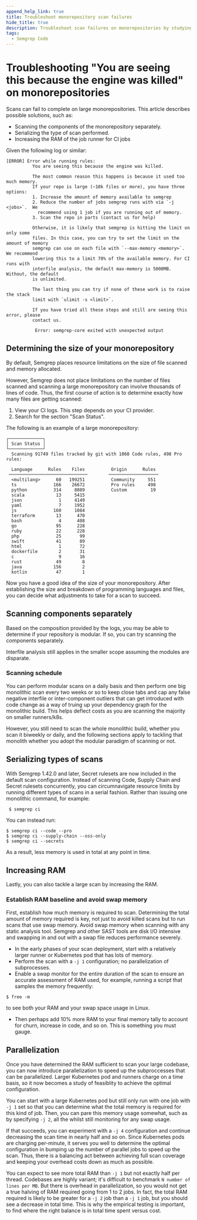 ```yaml
---
append_help_link: true
title: Troubleshoot monorepository scan failures
hide_title: true
description: Troubleshoot scan failures on monorepositories by studying logs, compartmentalizing scans, increasing RAM, and running jobs in parallel.
tags:
  - Semgrep Code
---
```


# Troubleshooting "You are seeing this because the engine was killed" on monorepositories

Scans can fail to complete on large monorepositories. This article describes possible solutions, such as:

- Scanning the components of the monorepository separately.
- Serializing the type of scan performed.
- Increasing the RAM of the job runner for CI jobs

Given the following log or similar:

```
[ERROR] Error while running rules:
          You are seeing this because the engine was killed.

          The most common reason this happens is because it used too much memory.
          If your repo is large (~10k files or more), you have three options:
          1. Increase the amount of memory available to semgrep
          2. Reduce the number of jobs semgrep runs with via `-j <jobs>`.  We
            recommend using 1 job if you are running out of memory.
          3. Scan the repo in parts (contact us for help)

          Otherwise, it is likely that semgrep is hitting the limit on only some
          files. In this case, you can try to set the limit on the amount of memory
          semgrep can use on each file with `--max-memory <memory>`. We recommend
          lowering this to a limit 70% of the available memory. For CI runs with
          interfile analysis, the default max-memory is 5000MB. Without, the default
          is unlimited.

          The last thing you can try if none of these work is to raise the stack
          limit with `ulimit -s <limit>`.

          If you have tried all these steps and still are seeing this error, please
          contact us.

           Error: semgrep-core exited with unexpected output
```

## Determining the size of your monorepository 

By default, Semgrep places resource limitations on the size of file scanned and memory allocated.

However, Semgrep does not place limitations on the number of files scanned and scanning a large monorepository can involve thousands of lines of code. Thus, the first course of action is to determine exactly how many files are getting scanned:

1. View your CI logs. This step depends on your CI provider.
2. Search for the section "Scan Status".

The following is an example of a large monorepository:


```console
┌─────────────┐
│ Scan Status │ 
└─────────────┘ 
  Scanning 91749 files tracked by git with 1068 Code rules, 498 Pro rules:
            
  Language      Rules    Files          Origin      Rules
 ──────────────────────────────        ───────────────────
  <multilang>      60   199251          Community     551
  ts              166    26672          Pro rules     498
  python          314     8089          Custom         19
  scala            13     5415
  json              1     4149       
  yaml              7     1952
  js              160     1084      
  terraform        13      470      
  bash              4      408           
  go               95      228
  ruby             22      228
  php              25       99
  swift            41       89
  html              1       72         
  dockerfile        2       31           
  c                 9       16
  rust             49        8
  java            156        2
  kotlin           47        1
```

Now you have a good idea of the size of your monorepository. After establishing the size and breakdown of programming languages and files, you can decide what adjustments to take for a scan to succeed.

## Scanning components separately 

Based on the composition provided by the logs, you may be able to determine if your repository is modular. If so, you can try scanning the components separately.

Interfile analysis still applies in the smaller scope assuming the modules are disparate. 

### Scanning schedule

You can perform modular scans on a daily basis and then perform one big monolithic scan every two weeks or so to keep close tabs and cap any false negative interfile or inter-component outliers that can get introduced with code change as a way of truing up your dependency graph for the monolithic build. This helps deflect costs as you are scanning the majority on smaller runners/k8s.  

However, you still need to scan the whole monolithic build, whether you scan it biweekly or daily, and the following sections apply to tackling that monolith whether you adopt the modular paradigm of scanning or not. 

## Serializing types of scans

With Semgrep 1.42.0 and later, Secret rulesets are now included in the default scan configuration.  Instead of scanning Code, Supply Chain and Secret rulesets concurrently, you can circumnavigate resource limits by running different types of scans in a serial fashion.  Rather than issuing one monolithic command, for example:

```console
 $ semgrep ci
```
 
You can instead run:
 
 ```
$ semgrep ci --code --pro
$ semgrep ci --supply-chain --oss-only
$ semgrep ci --secrets
 
 ```

As a result, less memory is used in total at any point in time.

## Increasing RAM 

Lastly, you can also tackle a large scan by increasing the RAM.

### Establish RAM baseline and avoid swap memory

First, establish how much memory is required to scan. Determining the total amount of memory required is key, not just to avoid killed scans but to run scans that use swap memory. Avoid swap memory when scanning with any static analysis tool. Semgrep and other SAST tools are disk I/O intensive and swapping in and out with a swap file reduces performance severely.

- In the early phases of your scan deployment, start with a relatively larger runner or Kubernetes pod that has lots of memory.
- Perform the scan with a `-j 1` configuration; no parallelization of subprocesses.  
- Enable a swap monitor for the entire duration of the scan to ensure an accurate assessment of RAM used, for example, running a script that samples the memory frequently: 
```
$ free -m 
```
to see both your RAM and your swap space usage in Linux. 
- Then perhaps add 10% more RAM to your final memory tally to account for churn, increase in code, and so on.  This is something you must gauge.

## Parallelization

Once you have determined the RAM sufficient to scan your large codebase, you can now introduce parallelization to speed up the subproccesses that can be parallelized. Larger Kubernetes pod and runners charge on a time basis, so it now becomes a study of feasiblity to achieve the optimal configuration.  

You can start with a large Kubernetes pod but still only run with one job with `-j 1` set so that you can determine what the total memory is required for this kind of job. Then, you can pare this memory usage somewhat, such as by specifying `-j 2`, all the whilst still monitoring for any swap usage.

If that succeeds, you can experiment with a `-j 4` configuration and continue decreasing the scan time in nearly half and so on.  Since Kubernetes pods are charging per-minute, it serves you well to determine the optimal configuration in bumping up the number of parallel jobs to speed up the scan.  Thus, there is a balancing act between achieving full scan coverage and keeping your overhead costs down as much as possible.  

You can expect to see more total RAM than `-j 1` but not exactly half per thread. Codebases are highly variant; it's difficult to benchmark `N number of lines per MB`. But there is overhead in parallelization, so you would not get a true halving of RAM required going from 1 to 2 jobs. In fact, the total RAM required is likely to be greater for a `-j 2` job than a `-j 1` job, but you should see a decrease in total time.  This is why the empirical testing is important, to find where the right balance is in total time spent versus cost.
